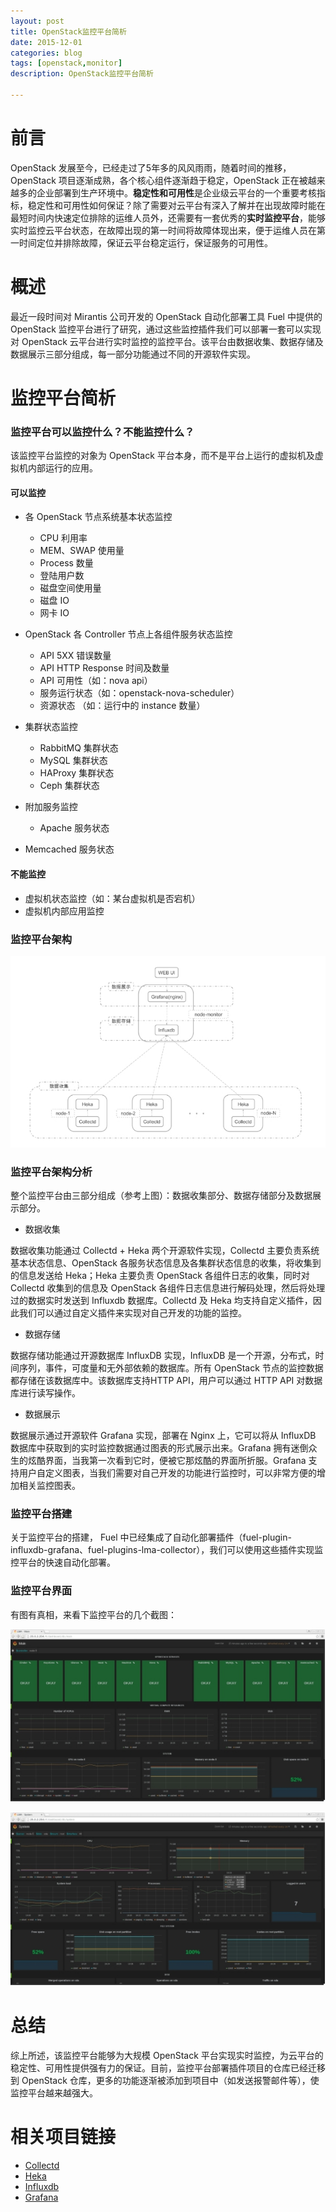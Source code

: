 ```yaml
---
layout: post
title: OpenStack监控平台简析
date: 2015-12-01
categories: blog
tags: [openstack,monitor]
description: OpenStack监控平台简析

---
```


# 前言

OpenStack 发展至今，已经走过了5年多的风风雨雨，随着时间的推移，OpenStack 项目逐渐成熟，各个核心组件逐渐趋于稳定，OpenStack 正在被越来越多的企业部署到生产环境中。**稳定性和可用性**是企业级云平台的一个重要考核指标，稳定性和可用性如何保证？除了需要对云平台有深入了解并在出现故障时能在最短时间内快速定位排除的运维人员外，还需要有一套优秀的**实时监控平台**，能够实时监控云平台状态，在故障出现的第一时间将故障体现出来，便于运维人员在第一时间定位并排除故障，保证云平台稳定运行，保证服务的可用性。


# 概述

最近一段时间对 Mirantis 公司开发的 OpenStack 自动化部署工具 Fuel 中提供的 OpenStack 监控平台进行了研究，通过这些监控插件我们可以部署一套可以实现对 OpenStack 云平台进行实时监控的监控平台。该平台由数据收集、数据存储及数据展示三部分组成，每一部分功能通过不同的开源软件实现。


# 监控平台简析

### 监控平台可以监控什么？不能监控什么？

该监控平台监控的对象为 OpenStack 平台本身，而不是平台上运行的虚拟机及虚拟机内部运行的应用。


#### 可以监控

* 各 OpenStack 节点系统基本状态监控

  * CPU 利用率
  * MEM、SWAP 使用量
  * Process 数量
  * 登陆用户数
  * 磁盘空间使用量
  * 磁盘 IO
  * 网卡 IO


* OpenStack 各 Controller 节点上各组件服务状态监控

  * API 5XX 错误数量
  * API HTTP Response 时间及数量
  * API 可用性（如：nova api）
  * 服务运行状态（如：openstack-nova-scheduler）
  * 资源状态 （如：运行中的 instance 数量）


* 集群状态监控

  * RabbitMQ 集群状态
  * MySQL 集群状态
  * HAProxy 集群状态
  * Ceph 集群状态


* 附加服务监控

  * Apache 服务状态

* Memcached 服务状态


#### 不能监控

* 虚拟机状态监控（如：某台虚拟机是否宕机）
* 虚拟机内部应用监控

### 监控平台架构

![100.jpg](/img/blog_img/100.jpg)

### 监控平台架构分析

整个监控平台由三部分组成（参考上图）：数据收集部分、数据存储部分及数据展示部分。

* 数据收集

数据收集功能通过 Collectd + Heka 两个开源软件实现，Collectd 主要负责系统基本状态信息、OpenStack 各服务状态信息及各集群状态信息的收集，将收集到的信息发送给 Heka；Heka 主要负责 OpenStack 各组件日志的收集，同时对 Collectd 收集到的信息及 OpenStack 各组件日志信息进行解码处理，然后将处理过的数据实时发送到 Influxdb 数据库。Collectd 及 Heka 均支持自定义插件，因此我们可以通过自定义插件来实现对自己开发的功能的监控。


* 数据存储

数据存储功能通过开源数据库 InfluxDB 实现，InfluxDB 是一个开源，分布式，时间序列，事件，可度量和无外部依赖的数据库。所有 OpenStack 节点的监控数据都存储在该数据库中。该数据库支持HTTP API，用户可以通过 HTTP API 对数据库进行读写操作。


* 数据展示

数据展示通过开源软件 Grafana 实现，部署在 Nginx 上，它可以将从 InfluxDB 数据库中获取到的实时监控数据通过图表的形式展示出来。Grafana 拥有迷倒众生的炫酷界面，当我第一次看到它时，便被它那炫酷的界面所折服。Grafana 支持用户自定义图表，当我们需要对自己开发的功能进行监控时，可以非常方便的增加相关监控图表。


### 监控平台搭建

关于监控平台的搭建， Fuel 中已经集成了自动化部署插件（fuel-plugin-influxdb-grafana、fuel-plugins-lma-collector），我们可以使用这些插件实现监控平台的快速自动化部署。


### 监控平台界面

有图有真相，来看下监控平台的几个截图：

![101.jpg](/img/blog_img/101.jpg)

![102.jpg](/img/blog_img/102.jpg)
 

# 总结

综上所述，该监控平台能够为大规模 OpenStack 平台实现实时监控，为云平台的稳定性、可用性提供强有力的保证。目前，监控平台部署插件项目的仓库已经迁移到 OpenStack 仓库，更多的功能逐渐被添加到项目中（如发送报警邮件等），使监控平台越来越强大。

# 相关项目链接

* [Collectd](https://github.com/collectd/collectd)
* [Heka](https://github.com/mozilla-services/heka/)
* [Influxdb](https://github.com/influxdb/influxdb)
* [Grafana](https://github.com/grafana/grafana)
